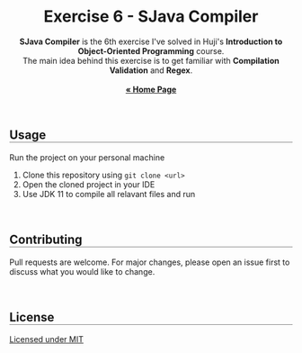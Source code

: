 <div align="center">
  <h1 align="center" style="border-bottom: none"><b>Exercise 6</b> - SJava Compiler</h1>

  <p align="center">
    <b>SJava Compiler</b> is the 6th exercise I've solved in Huji's <b>Introduction to Object-Oriented Programming</b> course.
    <br>
    The main idea behind this exercise is to get familiar with <b>Compilation Validation</b> and <b>Regex</b>.
    <br>
    <br>
    <a href="https://github.com/Noamshabat1/Introduction-to-Object-Oriented-Programming"><strong>« Home Page</strong></a>
    <br>
  </p>
</div>

<br>

<div align="left">
  <h2 align="left" style="border-bottom: 1px solid gray">Usage</h2>

  <p>Run the project on your personal machine</p>
  <ol align="left">
    <li>Clone this repository using <code>git clone &lt;url&gt;</code></li>
    <li>Open the cloned project in your IDE</li>
    <li>Use JDK 11 to compile all relavant files and run</li>
  </ol>
</div>

<br>

<div align="left">
  <h2 align="left" style="border-bottom: 1px solid gray">Contributing</h2>

  <p align="left">
    Pull requests are welcome. For major changes, please open an issue first to discuss what you would like to change.
  </p>
</div>

<br>

<div align="left">
  <h2 align="left" style="border-bottom: 1px solid gray">License</h2>

  <p align="left">
    <a href="https://choosealicense.com/licenses/mit/">Licensed under MIT</a>
  </p>
</div>
